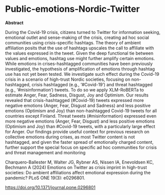 # Public-emotions-Nordic-Twitter

<b>Abstract</b>

During the Covid-19 crisis, citizens turned to Twitter for information seeking, emotional outlet and sense-making of the crisis, creating ad hoc social communities using crisis-specific hashtags. The theory of ambient affiliation posits that the use of hashtags upscales the call to affiliate with the values expressed in the tweet. Given the deep functional tie between values and emotions, hashtag use might further amplify certain emotions. While emotions in crises-hashtagged communities have been previously investigated, the hypothesis of amplification of emotions through hashtag use has not yet been tested. We investigate such effect during the Covid-19 crisis in a scenario of high-trust Nordic societies, focusing on non-hashtagged, crisis hashtagged (e.g., ‘#Covid-19’) and threat hashtagged (e.g., ‘#misinformation’) tweets. To do so we apply XLM-RoBERTa to estimate Anger, Fear, Sadness, Disgust, Joy and Optimism. Our results revealed that crisis-hashtagged (#Covid-19) tweets expressed more negative emotions (Anger, Fear, Disgust and Sadness) and less positive emotions (Optimism and Joy) than non-hashtagged Covid-19 tweets for all countries except Finland. Threat tweets (#misinformation) expressed even more negative emotions (Anger, Fear, Disgust) and less positive emotions (Optimism and Joy) than #Covid-19 tweets, with a particularly large effect for Anger. Our findings provide useful context for previous research on collective emotions during crises, as most Twitter content is not hashtagged, and given the faster spread of emotionally charged content, further support the special focus on specific ad hoc communities for crisis and threat management and monitoring

Charquero-Ballester M, Walter JG, Rybner AS, Nissen IA, Enevoldsen KC, Bechmann A (2024) Emotions on Twitter as crisis imprint in high-trust societies: Do ambient affiliations affect emotional expression during the pandemic? PLoS ONE 19(3): e0296801.

https://doi.org/10.1371/journal.pone.0296801

